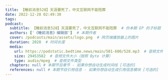 ```yaml
---
title: 【睡前消息528】天涯要死了，中文互联网不能陪葬
date: 2022-12-28 02:49:30
tags:
podcast:
  subtitle: 【睡前消息528】天涯要死了，中文互联网不能陪葬  # 你本期 EP 的子标题
  authors: ['《睡前消息》编辑部']  # 本期作者
  cover: /podcasts/main/assets/logo.png  # 网页端播放器上的图片
  duration: 2028  # 时间长度
  media:
    url: https://podstatic.bedtime.news/main/501-600/528.mp3  # 音频文件
    size: 29453582  # 音频文件大小（按照 Byte 计算）
    type: audio/mpeg  # 音频文件类型
  chapters: null # 本期节目章节 - 如果你想自动生成时间线 [可选的]
  references: null # 本期节目引用信息 - 如果你想自动生成引用信息模块 [可选的]
---
```

